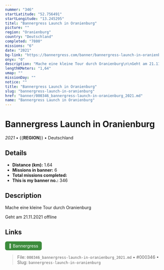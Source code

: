 ```yaml
---
nummer: "346"
startLatitude: "52.756491"
startLongitude: "13.245295"
titel: "Bannergress Launch in Oranienburg"
picture: ""
region: "Oranienburg"
country: "Deutschland"
completed: "7800"
missions: "6"
date: "2021"
bg-link: "https://bannergress.com/banner/bannergress-launch-in-oranienburg-0e5f"
onyx: "0"
description: "Mache eine kleine Tour durch Oranienburg\n\nGeht am 21.11.2021 offline"
lengthKMeters: "1,64"
umap: ""
missionDay: ""
notice: ""
title: "Bannergress Launch in Oranienburg"
slug: "bannergress-launch-in-oranienburg"
href: "banner/000346_bannergress-launch-in-oranienburg_2021.md"
name: "Bannergress Launch in Oranienburg"
---
```

# Bannergress Launch in Oranienburg

*2021* • {{__REGION__}} • Deutschland





## Details
- **Distance (km):** 1.64
- **Missions in banner:** 6
- **Total missions completed:** 
- **This is my banner no.:** 346



## Description
Mache eine kleine Tour durch Oranienburg

Geht am 21.11.2021 offline



## Links
<a href="https://bannergress.com/banner/bannergress-launch-in-oranienburg-0e5f" target="_blank" style="display:inline-block;margin-right:8px;padding:6px 12px;background:#3c8b3c;color:#fff;text-decoration:none;border-radius:6px;">🔗 Bannergress</a>



> File: `000346_bannergress-launch-in-oranienburg_2021.md` • #000346 • Slug: `bannergress-launch-in-oranienburg`

